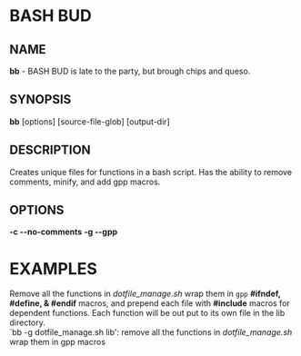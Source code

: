 BASH BUD
========

## NAME
**bb** - BASH BUD is late to the party, but brough chips and queso.

## SYNOPSIS
**bb** \[options\] \[source-file-glob\] \[output-dir\]

## DESCRIPTION
Creates unique files for functions in a bash script. Has the ability to remove comments, minify, and add gpp macros.

## OPTIONS

**\-c --no-comments**
**\-g --gpp**

# EXAMPLES
Remove all the functions in *dotfile_manage.sh* wrap them in `gpp` **#ifndef, #define, & #endif** macros, and prepend each file with **#include** macros for dependent functions. Each function will be out put to its own file in the lib directory.  
`bb -g dotfile_manage.sh lib': remove all the functions in _dotfile\_manage.sh_ wrap them in gpp macros 
